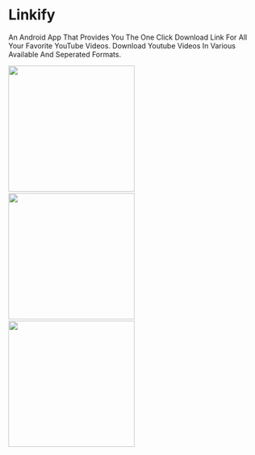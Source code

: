 # Linkify

An Android App That Provides You The One Click Download Link For All Your Favorite YouTube Videos.
Download Youtube Videos In Various Available And Seperated Formats. 

<img src="https://raw.githubusercontent.com/naseemali925/Linkify/master/images/Screenshot_20171216-124838.jpg" width="250">&nbsp;&nbsp;&nbsp;&nbsp;&nbsp;&nbsp;&nbsp;&nbsp;&nbsp;&nbsp;&nbsp;&nbsp;
<img src="https://raw.githubusercontent.com/naseemali925/Linkify/master/images/sharefromtube.jpg" width="250">&nbsp;&nbsp;&nbsp;&nbsp;&nbsp;&nbsp;&nbsp;&nbsp;&nbsp;&nbsp;&nbsp;&nbsp;
<img src="https://raw.githubusercontent.com/naseemali925/Linkify/master/images/available.jpg" width="250">&nbsp;&nbsp;&nbsp;&nbsp;&nbsp;&nbsp;&nbsp;&nbsp;&nbsp;&nbsp;&nbsp;&nbsp;
